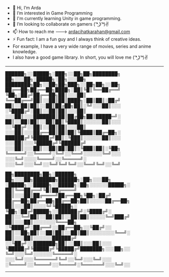 - 👋 Hi, I’m Arda
- 👀 I’m interested in Game Programming
- 🌱 I'm currently learning Unity in game programming.
- 💞️ I’m looking to collaborate on gamers ( ͡❛ ͜ʖ ͡❛)✌
- 📫 How to reach me ---> ardacihatkarahan@gmail.com
- ⚡ Fun fact: I am a fun guy and I always think of creative ideas.
- For example, I have a very wide range of movies, series and anime knowledge.
-  I also have a good game library. In short, you will love me ( ͡❛ ͜ʖ ͡❛)✌
________________________________________________________________________________________________________

██████╗░░█████╗░███╗░░██╗██╗████████╗  ██╗░░░██╗░█████╗░██╗░░░██╗  ████████╗██╗░░██╗██╗███╗░░██╗██╗░░██╗
██╔══██╗██╔══██╗████╗░██║╚█║╚══██╔══╝  ╚██╗░██╔╝██╔══██╗██║░░░██║  ╚══██╔══╝██║░░██║██║████╗░██║██║░██╔╝
██║░░██║██║░░██║██╔██╗██║░╚╝░░░██║░░░  ░╚████╔╝░██║░░██║██║░░░██║  ░░░██║░░░███████║██║██╔██╗██║█████═╝░                                    
██║░░██║██║░░██║██║╚████║░░░░░░██║░░░  ░░╚██╔╝░░██║░░██║██║░░░██║  ░░░██║░░░██╔══██║██║██║╚████║██╔═██╗░
██████╔╝╚█████╔╝██║░╚███║░░░░░░██║░░░  ░░░██║░░░╚█████╔╝╚██████╔╝  ░░░██║░░░██║░░██║██║██║░╚███║██║░╚██╗                                                      
╚═════╝░░╚════╝░╚═╝░░╚══╝░░░░░░╚═╝░░░  ░░░╚═╝░░░░╚════╝░░╚═════╝░  ░░░╚═╝░░░╚═╝░░╚═╝╚═╝╚═╝░░╚══╝╚═╝░░╚═╝

██╗████████╗██╗░██████╗  ██╗░░░██╗███████╗██████╗░██╗░░░██╗  ░█████╗░░█████╗░░█████╗░██╗░░░░░░█████╗░
██║╚══██╔══╝╚█║██╔════╝  ██║░░░██║██╔════╝██╔══██╗╚██╗░██╔╝  ██╔══██╗██╔══██╗██╔══██╗██║░░░░░██╔══██╗
██║░░░██║░░░░╚╝╚█████╗░  ╚██╗░██╔╝█████╗░░██████╔╝░╚████╔╝░  ██║░░╚═╝██║░░██║██║░░██║██║░░░░░╚═╝███╔╝
██║░░░██║░░░░░░░╚═══██╗  ░╚████╔╝░██╔══╝░░██╔══██╗░░╚██╔╝░░  ██║░░██╗██║░░██║██║░░██║██║░░░░░░░░╚══╝░
██║░░░██║░░░░░░██████╔╝  ░░╚██╔╝░░███████╗██║░░██║░░░██║░░░  ╚█████╔╝╚█████╔╝╚█████╔╝███████╗░░░██╗░░
╚═╝░░░╚═╝░░░░░░╚═════╝░  ░░░╚═╝░░░╚══════╝╚═╝░░╚═╝░░░╚═╝░░░  ░╚════╝░░╚════╝░░╚════╝░╚══════╝░░░╚═╝░░
________________________________________________________________________________________________________
